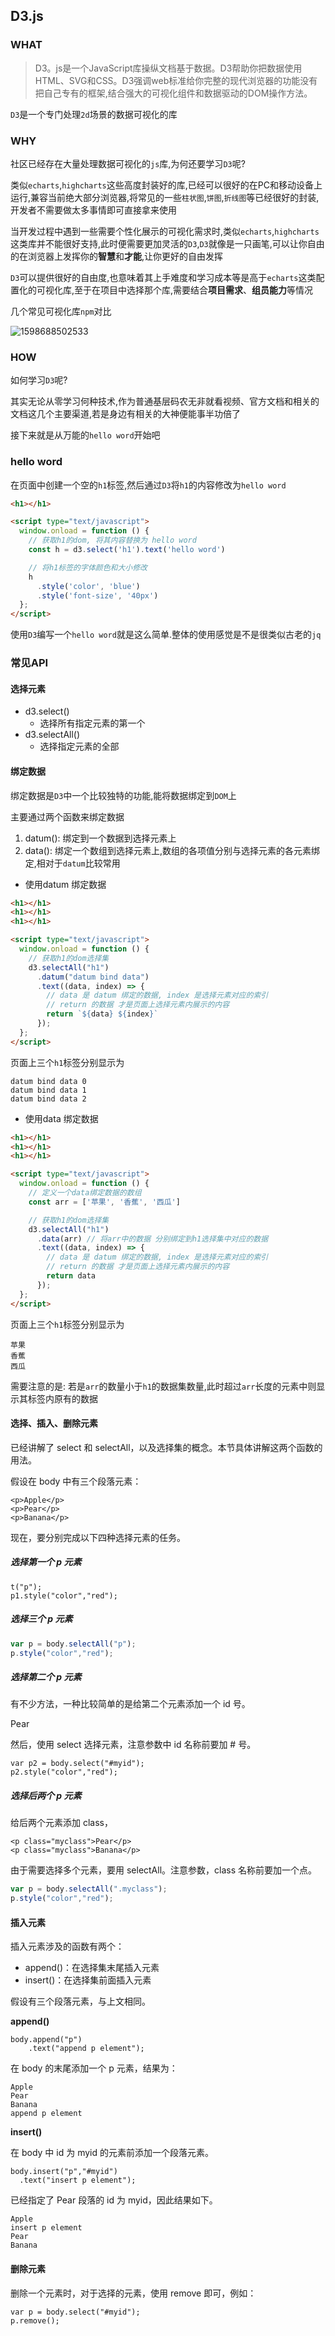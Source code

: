## D3.js

### WHAT

> D3。js是一个JavaScript库操纵文档基于数据。D3帮助你把数据使用HTML、SVG和CSS。D3强调web标准给你完整的现代浏览器的功能没有把自己专有的框架,结合强大的可视化组件和数据驱动的DOM操作方法。 

`D3`是一个专门处理`2d`场景的数据可视化的库

### WHY

社区已经存在大量处理数据可视化的`js`库,为何还要学习`D3`呢?

类似`echarts`,`highcharts`这些高度封装好的库,已经可以很好的在PC和移动设备上运行,兼容当前绝大部分浏览器,将常见的一些`柱状图`,`饼图`,`折线图`等已经很好的封装,开发者不需要做太多事情即可直接拿来使用

当开发过程中遇到一些需要个性化展示的可视化需求时,类似`echarts`,`highcharts`这类库并不能很好支持,此时便需要更加灵活的`D3`,`D3`就像是一只画笔,可以让你自由的在浏览器上发挥你的**智慧**和**才能**,让你更好的自由发挥

`D3`可以提供很好的自由度,也意味着其上手难度和学习成本等是高于`echarts`这类配置化的可视化库,至于在项目中选择那个库,需要结合**项目需求**、**组员能力**等情况

几个常见可视化库`npm`对比

![1598688502533](C:\Users\nordon\AppData\Local\Temp\1598688502533.png)

### HOW

如何学习`D3`呢?

其实无论从零学习何种技术,作为普通基层码农无非就看视频、官方文档和相关的文档这几个主要渠道,若是身边有相关的大神便能事半功倍了

接下来就是从万能的`hello word`开始吧 

### hello word

在页面中创建一个空的`h1`标签,然后通过`D3`将`h1`的内容修改为`hello word`

```html
<h1></h1>

<script type="text/javascript">
  window.onload = function () {
    // 获取h1的dom, 将其内容替换为 hello word
    const h = d3.select('h1').text('hello word')

    // 将h1标签的字体颜色和大小修改
    h
      .style('color', 'blue')
      .style('font-size', '40px')
  };
</script>
```

使用`D3`编写一个`hello word`就是这么简单.整体的使用感觉是不是很类似古老的`jq`

### 常见API

#### 选择元素

- d3.select()
  - 选择所有指定元素的第一个
- d3.selectAll()
  - 选择指定元素的全部

#### 绑定数据

绑定数据是`D3`中一个比较独特的功能,能将数据绑定到`DOM`上

主要通过两个函数来绑定数据

1. datum(): 绑定到一个数据到选择元素上
2. data(): 绑定一个数组到选择元素上,数组的各项值分别与选择元素的各元素绑定,相对于`datum`比较常用

- 使用datum 绑定数据

```html
<h1></h1>
<h1></h1>
<h1></h1>

<script type="text/javascript">
  window.onload = function () {
    // 获取h1的dom选择集
    d3.selectAll("h1")
      .datum("datum bind data")
      .text((data, index) => {
        // data 是 datum 绑定的数据, index 是选择元素对应的索引
        // return 的数据 才是页面上选择元素内展示的内容
        return `${data} ${index}`
      });
  };
</script>
```

页面上三个`h1`标签分别显示为

```
datum bind data 0
datum bind data 1
datum bind data 2
```

- 使用data 绑定数据

```html
<h1></h1>
<h1></h1>
<h1></h1>

<script type="text/javascript">
  window.onload = function () {
    // 定义一个data绑定数据的数组
    const arr = ['苹果', '香蕉', '西瓜']

    // 获取h1的dom选择集
    d3.selectAll("h1")
      .data(arr) // 将arr中的数据 分别绑定到h1选择集中对应的数据
      .text((data, index) => {
        // data 是 datum 绑定的数据, index 是选择元素对应的索引
        // return 的数据 才是页面上选择元素内展示的内容
        return data
      });
  };
</script>
```

页面上三个`h1`标签分别显示为

```
苹果
香蕉
西瓜
```

需要注意的是: 若是`arr`的数量小于`h1`的数据集数量,此时超过`arr`长度的元素中则显示其标签内原有的数据

#### 选择、插入、删除元素

已经讲解了 select 和 selectAll，以及选择集的概念。本节具体讲解这两个函数的用法。

假设在 body 中有三个段落元素：

```
<p>Apple</p>
<p>Pear</p>
<p>Banana</p>

```

现在，要分别完成以下四种选择元素的任务。

##### 选择第一个 p 元素

```
t("p");
p1.style("color","red");

```

##### 选择三个 p 元素

```javascript
var p = body.selectAll("p");
p.style("color","red");
```

##### 选择第二个 p 元素

有不少方法，一种比较简单的是给第二个元素添加一个 id 号。

Pear

然后，使用 select 选择元素，注意参数中 id 名称前要加 # 号。

```
var p2 = body.select("#myid");
p2.style("color","red");

```

##### 选择后两个 p 元素

给后两个元素添加 class，

```
<p class="myclass">Pear</p>
<p class="myclass">Banana</p>

```

由于需要选择多个元素，要用 selectAll。注意参数，class 名称前要加一个点。

```javascript
var p = body.selectAll(".myclass");
p.style("color","red");
```

#### 插入元素

插入元素涉及的函数有两个：

- append()：在选择集末尾插入元素
- insert()：在选择集前面插入元素

假设有三个段落元素，与上文相同。

**append()**

```
body.append("p")
    .text("append p element");

```

在 body 的末尾添加一个 p 元素，结果为：

```
Apple
Pear
Banana
append p element

```

**insert()**

在 body 中 id 为 myid 的元素前添加一个段落元素。

```
body.insert("p","#myid")
  .text("insert p element");

```

已经指定了 Pear 段落的 id 为 myid，因此结果如下。

```
Apple
insert p element
Pear
Banana

```

#### 删除元素

删除一个元素时，对于选择的元素，使用 remove 即可，例如：

```
var p = body.select("#myid");
p.remove();
```









